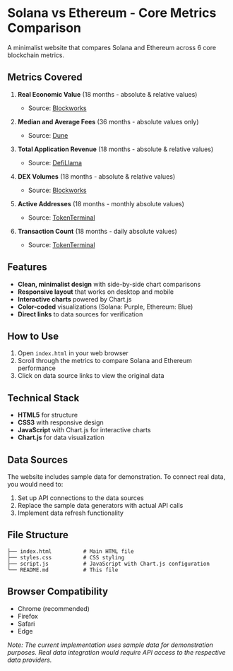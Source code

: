 # Solana vs Ethereum - Core Metrics Comparison

A minimalist website that compares Solana and Ethereum across 6 core blockchain metrics.

## Metrics Covered

1. **Real Economic Value** (18 months - absolute & relative values)
   - Source: [Blockworks](https://blockworks.co/analytics)

2. **Median and Average Fees** (36 months - absolute values only)
   - Source: [Dune](https://dune.com/)

3. **Total Application Revenue** (18 months - absolute & relative values)
   - Source: [DefiLlama](https://defillama.com/)

4. **DEX Volumes** (18 months - absolute & relative values)
   - Source: [Blockworks](https://blockworks.co/analytics)

5. **Active Addresses** (18 months - monthly absolute values)
   - Source: [TokenTerminal](https://tokenterminal.com/)

6. **Transaction Count** (18 months - daily absolute values)
   - Source: [TokenTerminal](https://tokenterminal.com/)

## Features

- **Clean, minimalist design** with side-by-side chart comparisons
- **Responsive layout** that works on desktop and mobile
- **Interactive charts** powered by Chart.js
- **Color-coded** visualizations (Solana: Purple, Ethereum: Blue)
- **Direct links** to data sources for verification

## How to Use

1. Open `index.html` in your web browser
2. Scroll through the metrics to compare Solana and Ethereum performance
3. Click on data source links to view the original data

## Technical Stack

- **HTML5** for structure
- **CSS3** with responsive design
- **JavaScript** with Chart.js for interactive charts
- **Chart.js** for data visualization

## Data Sources

The website includes sample data for demonstration. To connect real data, you would need to:

1. Set up API connections to the data sources
2. Replace the sample data generators with actual API calls
3. Implement data refresh functionality

## File Structure

```
├── index.html          # Main HTML file
├── styles.css          # CSS styling
├── script.js           # JavaScript with Chart.js configuration
└── README.md           # This file
```

## Browser Compatibility

- Chrome (recommended)
- Firefox
- Safari
- Edge

*Note: The current implementation uses sample data for demonstration purposes. Real data integration would require API access to the respective data providers.*
